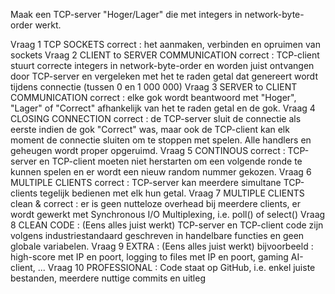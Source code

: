 Maak een TCP-server "Hoger/Lager" die met integers in network-byte-order werkt.

Vraag 1
TCP SOCKETS correct : het aanmaken, verbinden en opruimen van sockets
Vraag 2
CLIENT to SERVER COMMUNICATION correct : TCP-client stuurt correcte integers in network-byte-order en worden juist ontvangen door TCP-server en vergeleken met het te raden getal dat genereert wordt tijdens connectie (tussen 0 en 1 000 000)
Vraag 3
SERVER to CLIENT COMMUNICATION correct : elke gok wordt beantwoord met "Hoger", "Lager" of "Correct" afhankelijk van het te raden getal en de gok.
Vraag 4
CLOSING CONNECTION correct : de TCP-server sluit de connectie als eerste indien de gok "Correct" was, maar ook de TCP-client kan elk moment de connectie sluiten om te stoppen met spelen. Alle handlers en geheugen wordt proper opgeruimd.
Vraag 5
CONTINOUS correct : TCP-server en TCP-client moeten niet herstarten om een volgende ronde te kunnen spelen en er wordt een nieuw random nummer gekozen.
Vraag 6
MULTIPLE CLIENTS correct : TCP-server kan meerdere simultane TCP-clients tegelijk bedienen met elk hun getal.
Vraag 7
MULTIPLE CLIENTS clean & correct : er is geen nutteloze overhead bij meerdere clients, er wordt gewerkt met Synchronous I/O Multiplexing, i.e. poll() of select()
Vraag 8
CLEAN CODE : (Eens alles juist werkt) TCP-server en TCP-client code zijn volgens industriestandaard geschreven in handelbare functies en geen globale variabelen.
Vraag 9
EXTRA : (Eens alles juist werkt) bijvoorbeeld : high-score met IP en poort, logging to files met IP en poort, gaming AI-client, ...
Vraag 10
PROFESSIONAL : Code staat op GitHub, i.e. enkel juiste bestanden, meerdere nuttige commits en uitleg
